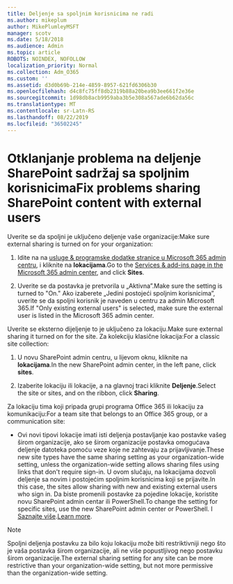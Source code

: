 ```yaml
---
title: Deljenje sa spoljnim korisnicima ne radi
ms.author: mikeplum
author: MikePlumleyMSFT
manager: scotv
ms.date: 5/18/2018
ms.audience: Admin
ms.topic: article
ROBOTS: NOINDEX, NOFOLLOW
localization_priority: Normal
ms.collection: Adm_O365
ms.custom: ''
ms.assetid: d3d0b69b-214e-4859-8957-621fd6306b30
ms.openlocfilehash: d4c8fc75ff8db2319b88a20bea9b3ee661f2e36e
ms.sourcegitcommit: 1d98db8acb9959aba3b5e308a567ade6b62da56c
ms.translationtype: MT
ms.contentlocale: sr-Latn-RS
ms.lasthandoff: 08/22/2019
ms.locfileid: "36502245"
---
```

# <a name="fix-problems-sharing-sharepoint-content-with-external-users"></a><span data-ttu-id="5598c-102">Otklanjanje problema na deljenje SharePoint sadržaj sa spoljnim korisnicima</span><span class="sxs-lookup"><span data-stu-id="5598c-102">Fix problems sharing SharePoint content with external users</span></span>

<span data-ttu-id="5598c-103">Uverite se da spoljni je uključeno deljenje vaše organizacije:</span><span class="sxs-lookup"><span data-stu-id="5598c-103">Make sure external sharing is turned on for your organization:</span></span>
  
1. <span data-ttu-id="5598c-104">Idite na na [usluge &amp; programske dodatke stranice u Microsoft 365 admin centru](https://portal.office.com/adminportal/home#/Settings/ServicesAndAddIns), i kliknite na **lokacijama**.</span><span class="sxs-lookup"><span data-stu-id="5598c-104">Go to the [Services &amp; add-ins page in the Microsoft 365 admin center](https://portal.office.com/adminportal/home#/Settings/ServicesAndAddIns), and click **Sites**.</span></span>
    
2. <span data-ttu-id="5598c-105">Uverite se da postavka je pretvorila u „Aktivna”.</span><span class="sxs-lookup"><span data-stu-id="5598c-105">Make sure the setting is turned to "On."</span></span> <span data-ttu-id="5598c-106">Ako izaberete „Jedini postojeći spoljnim korisnicima”, uverite se da spoljni korisnik je naveden u centru za admin Microsoft 365.</span><span class="sxs-lookup"><span data-stu-id="5598c-106">If "Only existing external users" is selected, make sure the external user is listed in the Microsoft 365 admin center.</span></span>
    
<span data-ttu-id="5598c-107">Uverite se eksterno dijeljenje to je uključeno za lokaciju.</span><span class="sxs-lookup"><span data-stu-id="5598c-107">Make sure external sharing it turned on for the site.</span></span> <span data-ttu-id="5598c-108">Za kolekciju klasične lokacija:</span><span class="sxs-lookup"><span data-stu-id="5598c-108">For a classic site collection:</span></span>
  
1. <span data-ttu-id="5598c-109">U novu SharePoint admin centru, u lijevom oknu, kliknite na **lokacijama**.</span><span class="sxs-lookup"><span data-stu-id="5598c-109">In the new SharePoint admin center, in the left pane, click **sites**.</span></span>
    
2. <span data-ttu-id="5598c-110">Izaberite lokaciju ili lokacije, a na glavnoj traci kliknite **Deljenje**.</span><span class="sxs-lookup"><span data-stu-id="5598c-110">Select the site or sites, and on the ribbon, click **Sharing**.</span></span>
    
<span data-ttu-id="5598c-111">Za lokaciju tima koji pripada grupi programa Office 365 ili lokaciju za komunikaciju:</span><span class="sxs-lookup"><span data-stu-id="5598c-111">For a team site that belongs to an Office 365 group, or a communication site:</span></span>
  
- <span data-ttu-id="5598c-112">Ovi novi tipovi lokacije imati isti deljenja postavljanje kao postavke vašeg širom organizacije, ako se širom organizacije postavka omogućava deljenje datoteka pomoću veze koje ne zahtevaju za prijavljivanje.</span><span class="sxs-lookup"><span data-stu-id="5598c-112">These new site types have the same sharing setting as your organization-wide setting, unless the organization-wide setting allows sharing files using links that don't require sign-in.</span></span> <span data-ttu-id="5598c-113">U ovom slučaju, na lokacijama dozvoli deljenje sa novim i postojećim spoljnim korisnicima koji se prijavite.</span><span class="sxs-lookup"><span data-stu-id="5598c-113">In this case, the sites allow sharing with new and existing external users who sign in.</span></span> <span data-ttu-id="5598c-114">Da biste promenili postavke za pojedine lokacije, koristite novu SharePoint admin centar ili PowerShell.</span><span class="sxs-lookup"><span data-stu-id="5598c-114">To change the setting for specific sites, use the new SharePoint admin center or PowerShell.</span></span> <span data-ttu-id="5598c-115">I [Saznajte više](https://go.microsoft.com/fwlink/?linkid=871863).</span><span class="sxs-lookup"><span data-stu-id="5598c-115">[Learn more](https://go.microsoft.com/fwlink/?linkid=871863).</span></span>
    
> [!NOTE]
> <span data-ttu-id="5598c-116">Spoljni deljenja postavku za bilo koju lokaciju može biti restriktivniji nego što je vaša postavka širom organizacije, ali ne više popustljivog nego postavku širom organizacije.</span><span class="sxs-lookup"><span data-stu-id="5598c-116">The external sharing setting for any site can be more restrictive than your organization-wide setting, but not more permissive than the organization-wide setting.</span></span> 
  

